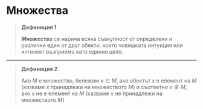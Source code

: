 # Множества

>**Дефиниция 1**
>
>***Множество*** се нарича всяка съвкупност от определени и различни един от друг обекти, които човешката интуиция или интелект възприема като единно цяло.

---

>**Дефиниция 2**
>
>Ако $M$ е множество, бележим $x \in M$, ако обектът $x$ е елемент на $M$ (казваме $x$ принадлежи на множеството $M$) и съответно $x \notin M$, ако $x$ не е елемент на $M$ (казваме $x$ не принадлежи на множеството $M$)
